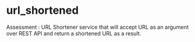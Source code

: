 # url_shortened
Assessment : URL Shortener service that will accept URL as an argument over REST API and return a shortened URL as a result.
